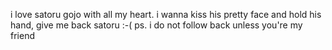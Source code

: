 i love satoru gojo with all my heart. i wanna kiss his pretty face and hold his hand, give me back satoru :-(
ps. i do not follow back unless you're my friend



<!---
oIdsport/oIdsport is a ✨ special ✨ repository because its `README.md` (this file) appears on your GitHub profile.
You can click the Preview link to take a look at your changes.
--->
